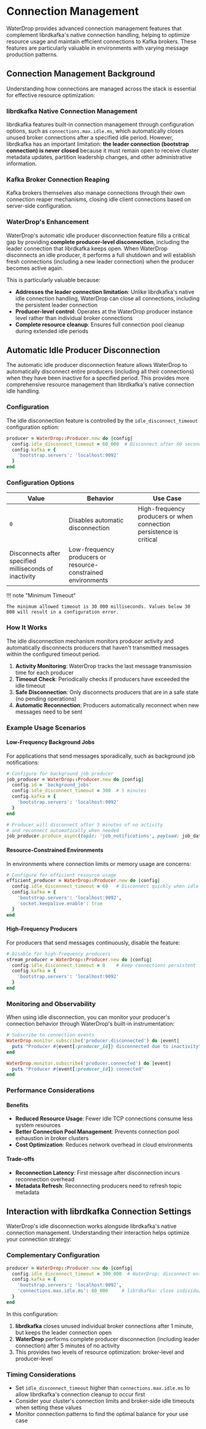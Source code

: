 # Connection Management

WaterDrop provides advanced connection management features that complement librdkafka's native connection handling, helping to optimize resource usage and maintain efficient connections to Kafka brokers. These features are particularly valuable in environments with varying message production patterns.

## Connection Management Background

Understanding how connections are managed across the stack is essential for effective resource optimization:

### librdkafka Native Connection Management

librdkafka features built-in connection management through configuration options, such as `connections.max.idle.ms`, which automatically closes unused broker connections after a specified idle period. However, librdkafka has an important limitation: **the leader connection (bootstrap connection) is never closed** because it must remain open to receive cluster metadata updates, partition leadership changes, and other administrative information.

### Kafka Broker Connection Reaping

Kafka brokers themselves also manage connections through their own connection reaper mechanisms, closing idle client connections based on server-side configuration.

### WaterDrop's Enhancement

WaterDrop's automatic idle producer disconnection feature fills a critical gap by providing **complete producer-level disconnection**, including the leader connection that librdkafka keeps open. When WaterDrop disconnects an idle producer, it performs a full shutdown and will establish fresh connections (including a new leader connection) when the producer becomes active again.

This is particularly valuable because:

- **Addresses the leader connection limitation**: Unlike librdkafka's native idle connection handling, WaterDrop can close all connections, including the persistent leader connection
- **Producer-level control**: Operates at the WaterDrop producer instance level rather than individual broker connections
- **Complete resource cleanup**: Ensures full connection pool cleanup during extended idle periods

## Automatic Idle Producer Disconnection

The automatic idle producer disconnection feature allows WaterDrop to automatically disconnect entire producers (including all their connections) when they have been inactive for a specified period. This provides more comprehensive resource management than librdkafka's native connection idle handling.

### Configuration

The idle disconnection feature is controlled by the `idle_disconnect_timeout` configuration option:

```ruby
producer = WaterDrop::Producer.new do |config|
  config.idle_disconnect_timeout = 60_000  # Disconnect after 60 seconds of inactivity
  config.kafka = {
    'bootstrap.servers': 'localhost:9092'
  }
end
```

### Configuration Options

<table>
  <thead>
    <tr>
      <th>Value</th>
      <th>Behavior</th>
      <th>Use Case</th>
    </tr>
  </thead>
  <tbody>
    <tr>
      <td><code>0</code></td>
      <td>Disables automatic disconnection</td>
      <td>High-frequency producers or when connection persistence is critical</td>
    </tr>
    <tr>
      <td>Disconnects after specified milliseconds of inactivity</td>
      <td>Low-frequency producers or resource-constrained environments</td>
    </tr>
  </tbody>
</table>

!!! note "Minimum Timeout"

    The minimum allowed timeout is 30 000 milliseconds. Values below 30 000 will result in a configuration error.

### How It Works

The idle disconnection mechanism monitors producer activity and automatically disconnects producers that haven't transmitted messages within the configured timeout period.

1. **Activity Monitoring**: WaterDrop tracks the last message transmission time for each producer
2. **Timeout Check**: Periodically checks if producers have exceeded the idle timeout
3. **Safe Disconnection**: Only disconnects producers that are in a safe state (no pending operations)
4. **Automatic Reconnection**: Producers automatically reconnect when new messages need to be sent

### Example Usage Scenarios

#### Low-Frequency Background Jobs

For applications that send messages sporadically, such as background job notifications:

```ruby
# Configure for background job producer
job_producer = WaterDrop::Producer.new do |config|
  config.id = 'background_jobs'
  config.idle_disconnect_timeout = 300  # 5 minutes
  config.kafka = {
    'bootstrap.servers': 'localhost:9092'
  }
end

# Producer will disconnect after 5 minutes of no activity
# and reconnect automatically when needed
job_producer.produce_async(topic: 'job_notifications', payload: job_data)
```

#### Resource-Constrained Environments

In environments where connection limits or memory usage are concerns:

```ruby
# Configure for efficient resource usage
efficient_producer = WaterDrop::Producer.new do |config|
  config.idle_disconnect_timeout = 60   # Disconnect quickly when idle
  config.kafka = {
    'bootstrap.servers': 'localhost:9092',
    'socket.keepalive.enable': true
  }
end
```

#### High-Frequency Producers

For producers that send messages continuously, disable the feature:

```ruby
# Disable for high-frequency producers
stream_producer = WaterDrop::Producer.new do |config|
  config.idle_disconnect_timeout = 0    # Keep connections persistent
  config.kafka = {
    'bootstrap.servers': 'localhost:9092'
  }
end
```

### Monitoring and Observability

When using idle disconnection, you can monitor your producer's connection behavior through WaterDrop's built-in instrumentation:

```ruby
# Subscribe to connection events
WaterDrop.monitor.subscribe('producer.disconnected') do |event|
  puts "Producer #{event[:producer_id]} disconnected due to inactivity"
end

WaterDrop.monitor.subscribe('producer.connected') do |event|
  puts "Producer #{event[:producer_id]} connected"
end
```

### Performance Considerations

#### Benefits

- **Reduced Resource Usage**: Fewer idle TCP connections consume less system resources
- **Better Connection Pool Management**: Prevents connection pool exhaustion in broker clusters
- **Cost Optimization**: Reduces network overhead in cloud environments

#### Trade-offs

- **Reconnection Latency**: First message after disconnection incurs reconnection overhead
- **Metadata Refresh**: Reconnecting producers need to refresh topic metadata

## Interaction with librdkafka Connection Settings

WaterDrop's idle disconnection works alongside librdkafka's native connection management. Understanding their interaction helps optimize your connection strategy:

### Complementary Configuration

```ruby
producer = WaterDrop::Producer.new do |config|
  config.idle_disconnect_timeout = 300_000  # WaterDrop: disconnect entire producer after 5 minutes
  config.kafka = {
    'bootstrap.servers': 'localhost:9092',
    'connections.max.idle.ms': 60_000     # librdkafka: close individual broker connections after 1 minute
  }
end
```

In this configuration:

1. **librdkafka** closes unused individual broker connections after 1 minute, but keeps the leader connection open
2. **WaterDrop** performs complete producer disconnection (including leader connection) after 5 minutes of no activity
3. This provides two levels of resource optimization: broker-level and producer-level

### Timing Considerations

- Set `idle_disconnect_timeout` higher than `connections.max.idle.ms` to allow librdkafka's connection cleanup to occur first
- Consider your cluster's connection limits and broker-side idle timeouts when setting these values
- Monitor connection patterns to find the optimal balance for your use case
